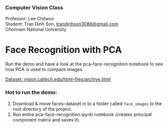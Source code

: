 ### Computer Vision Class 
Professor: Lee Chilwoo                                                                         
Student: Tran Dinh Son, trandinhson3086@gmail.com     
Chonnam National University   

# Face Recognition with PCA
Run the demo and have a look at the pca-face-recognition notebook to see how PCA is used to compare images.

[Dataset: vision.caltech.edu/html-files/archive.html](http://www.vision.caltech.edu/html-files/archive.html)

### Hot to run the demo:
1. Download & move faces-dataset in to a folder called `face_images` to the root directory of the project.
2. Run entire pca-face-recognition.ipynb notebook (creates principal component matrix and saves it).
